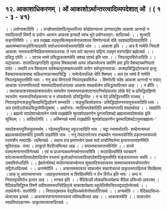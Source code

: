 ## १२. आकाशाधिकरणम् । ओं आकाशोऽर्थान्तरत्वादिव्यपदेशात् ओं । ( १ - ३ - ४१)
। । प्रयोगवशादिति । । तज्ज्ञेव्यपदेशादित्युस्तरीत्या कोह्येवान्यान्तः प्राणयाद्यदेष आकाश
आनन्दो न स्यादित्यादौ विष्णौ यः प्रयोगः आत्मन आकाश इत्यादौ यश्च भूते प्रयोगस्तद्ग-
शादित्यर्थः । । श्रुत्यादि सङ्गतिमिति । । अत्र तद्ब्रह्म तदमृतमित्यमृतत्वेनाकाशस्य विष्णोरन्यत्वे
वहिः स्वशब्दादित्यादाविति । अक्षरमम्बरान्तधृतेरित्यादावपि सर्वाधारत्वस्योस्तत्वादिति भावः
। । आकाश इति । । अत्र वै नामेति निपातौ आकाशः नामरूपयोर्निवहितानामरूपधारकः ते
नाम रूपे यदन्तरा यद्विना तदमृतं मरणरहितं ब्रह्मेत्यर्थः । । प्रसिद्ध एवेति । । एवञ्च भाष्ये
प्रसिद्धाकाशश्चेति चशब्द एवार्थ इति भावः । । निपातद्वयविरोधादिति । । यद्यप्याका-
शस्तल्लिङ्गादिति सूत्रस्य विषयवाक्ये अस्य लोकस्येत्यत्र सर्वाणि हवा इति वैशब्दाख्यनिपातो
वर्तत । तथापि तत्र वैशब्दस्य सर्वशब्दभूतशब्दमध्यपति तत्वेन सर्वभूतान्वयान्ना-
काशप्रसिद्धिद्योतकत्वं इत्सु वैशब्दस्याकाशशब्द सन्निधानान्नान्यथासिद्धिः । नामेत्येतदधिकं
चेति वैषम्यम् । अत एव भाष्ये वै नामेति निपातद्वयमुस्तमिति भावः । ननु कथं विणारत्वे
निपातद्बयविरोधः । विष्णोरपि यदेष आकाश आनन्दो न स्यात् आकाशः परायणमित्यादौ
नामरूपादिसर्वाधारतया आकाश शब्दार्थत्वेन प्रसिद्धत्वादित्यत आह । । न हीति । ।
तथाचाकाशस्यावकाशरूपत्वेन स्वरूपेण नामरूपावकाशादानात्तनिर्वाहकतया लोके वेदे च
प्रसिद्धिवद्विष्णोः स्वरूपेण नामरूपनिर्वाहकतया च न लोकवेदयोः प्रसिद्धिरस्ति । न च वेदे
प्रसिद्धिरस्तीति वाच्यम् । निपातद्वयेनासङ्कुचितप्रसिद्धिद्योतने सम्भवति । सङ्कुचितवेदमात्र-
प्रसिद्धिद्योतनस्यायुस्तत्वादिति भावः । अत एवाग्रेऽलोकप्रसिद्धत्वेपीत्युक्तम् । अर्थान्तर-
त्वादिव्यपदेशादिति क्ष्मभाष्यगतादि शब्दार्थमाह । । तक्षह्येति । । ब्रह्मत्वे व्यपदेशाच्चेत्यनेन
भाष्ये तद्ब्रह्मेति श्रुत्यशोदाहरणेन छूगतादिशब्दो ब्रह्मत्वव्यपदेशार्थक इति सूचितम् । ।
आदिपदेनेति । । अस्मिन्पक्षे भाष्ये तद्ब्रह्मेति श्रुत्यंशोदाहरणेन छूस्थादिशब्दोऽनुस्तब्रह्मत्व-'

व्यपदेशरूपयुस्तिसूचनार्थम् । ण्ढेतस्तुस्तिस्तु स्फुटत्वादिति भावः । यद्वा त्त्भाष्पयोरादि-
शब्देनानामत्वं ब्रह्यत्वव्यपदेशश्चेति द्वयमपि ग्राह्यमिति भावः ।
ननु तेयदन्तरेत्यत्र तच्छब्देन नामरूपयोरिति प्रकृतनामरूपयोः परामर्शेन नामराहि-
त्यमित्यर्थः । तथाच तत्र प्रमाणत्वेन प्रथमं यतो वाचोनिवर्तन्त इत्यनन्तरमवर्णमिति श्रुतिरुदाह-
तव्या । तत्कुतो वैपरीत्यमित्यत आह । । रूपस्यवाच्यन्तभविनेति । । वाच्ये
परमात्मन्यन्तभविनेत्यर्थः । एवं च प्राधान्यकथनेनार्थन्तरत्वमिति । रूपराहित्यमिति व्याख्याने
श्लेऽनात्मत्वादिव्यपदेशादित्येन वस्तव्यं कुतोऽर्थान्तरत्वादिव्यपदेशादित्युस्तमिति शङ्कापरास्ता
भवति । । उक्तविरोधादिति । । ईक्षतेर्नाशब्दं रूपोपन्यासाच्चेत्यत्र शुक्लादिरूपवत्वस्य
नामवाच्यत्वस्यचोस्तत्वेन तद्विरोधादित्यर्थः । । अनामेतीति । । अत्रानामरूपवत्वं साकल्येन
शब्दगोचरत्वं प्राकृतरूपरहितत्वं विवक्षितम् । प्राक् तु अवाच्यत्वाभावः ।अप्राकृतरूपवत्वं च
विवक्षितमिति न तेन विरोध इति भावः । कथं न निपातद्वयविरोध इत्यत आह । । भगवत इति
। । वैदिकेऽर्थे लोकप्रसिध्यपेक्षया वैदिक प्रसिध्योः प्रावल्यम् । वैदिकप्रसिद्धिश्च विष्णौ
तदीयनामरूपनिर्वहितृत्वे चाकाशापेक्षया वहुलेतिसैवनिपातद्वयद्योत्येत्यर्थः । । तदर्थत्वेनो-
पपत्तेरिति । । निपातद्बयस्य वेद्यसिध्यर्थत्वेनोपपत्तेरित्यर्थः । । अन्यथेति । । वैदिकप्रसिध्य-
र्थत्वाभाव इत्यर्थः । आकाशस्याप्यनामरूपवत्वं भविष्यतीत्यत आह । । आकाशस्येति । ।
साकल्येन स्वप्रतिपादकनाम- प्राकृतरूपवत्वादित्यर्थः ।
 